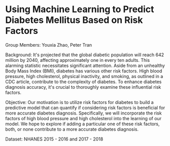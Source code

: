 # Using Machine Learning to Predict Diabetes Mellitus Based on Risk Factors

Group Members: Youxia Zhao, Peter Tran

Background: 
It's projected that the global diabetic population will reach 642 million by 2040, affecting approximately one in every ten adults. This alarming statistic necessitates significant attention. Aside from an unhealthy Body Mass Index (BMI), diabetes has various other risk factors. High blood pressure, high cholesterol, physical inactivity, and smoking, as outlined in a CDC article, contribute to the complexity of diabetes. To enhance diabetes diagnosis accuracy, it's crucial to thoroughly examine these influential risk factors.

Objective: 
Our motivation is to utilize risk factors for diabetes to build a predictive model that can quantify if considering risk factors is beneficial for more accurate diabetes diagnosis. Specifically, we will incorporate the risk factors of high blood pressure and high cholesterol into the learning of our model. We hope to explore if adding a particular one of these risk factors, both, or none contribute to a more accurate diabetes diagnosis.

Dataset: NHANES 2015 - 2016 and 2017 - 2018
